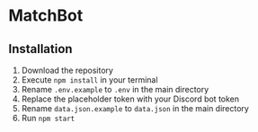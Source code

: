 # MatchBot
## Installation
1. Download the repository
2. Execute `npm install` in your terminal
3. Rename `.env.example` to `.env` in the main directory
4. Replace the placeholder token with your Discord bot token
5. Rename `data.json.example` to `data.json` in the main directory
6. Run `npm start`

